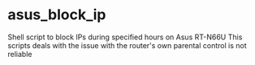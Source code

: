 # asus_block_ip
Shell script to block IPs during specified hours on Asus RT-N66U
This scripts deals with the issue with the router's own parental control is not reliable
